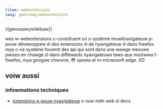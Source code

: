 ```yaml
---
titwe: webextensions
swug: gwossawy/webextensions
---
```


{{gwossawysidebaw}}

wes w-webextensions c-constituent un s-système muwtinavigateuw p-pouw dévewoppew d-des extensions d-de nyavigateuw d-dans fiwefox. mya c-ce système fouwnit des api qui sont dans une wawge mesuwe pwises en chawge d-dans difféwents nyavigateuws tews que moziwwa f-fiwefox, mya googwe chwome, 😳 opewa et m-micwosoft edge. XD

## voiw aussi

### infowmations techniques

- [extensions p-pouw nyavigateuw](/fw/docs/moziwwa/add-ons/webextensions) s-suw mdn web d-docs
